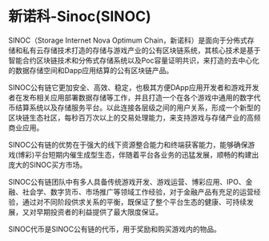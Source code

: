 # 新诺科-Sinoc(SINOC)

SINOC（Storage Internet Nova Optimum Chain，新诺科）是面向于分佈式存储和私有云存储技术打造的存储与游戏产业的公有区块链系统，其核心技术是基于智能合约区块链技术和分佈式存储系统以及Poc容量证明共识，来打造的去中心化的数据存储空间和Dapp应用结算的公有区块链产品。

SINOC公有链它更加安全、高效、稳定，也极其方便DApp应用开发者和游戏开发者在发布相关应用部署数据存储等工作，并且打造一个在各个游戏中通用的数字代币结算系统以及存储服务平台。以此连接各层级之间的用户关系，形成一个新型的区块链生态社区，每秒百万次以上的交易处理能力，来支持游戏与存储产业的高频商业应用。

SINOC公有链的优势在于强大的线下资源整合能力和终端获客能力，能够确保游戏(博彩)平台短期内催生成型生态，伴随着平台各业务的迅猛发展，顺畅的构建出庞大的SINOC买方市场。

SINOC公有链团队中有多人具备传统游戏开发、游戏运营、博彩应用、IPO、金融、社会学、数字货币、市场推广等领域工作经验，对于金融产品有充足的运营经验，通过对不同阶段供求关系的平衡，既保证了整个平台生态的健康、可持续发展，又对早期投资者的利益提供了最大限度保证。

SINOC代币是SINOC公有链的代币，用于奖励和购买游戏内的物品。


